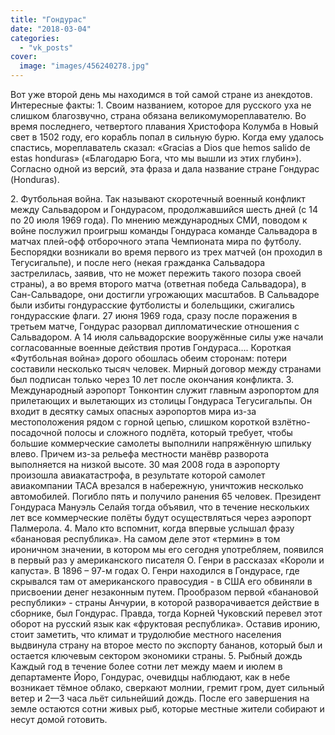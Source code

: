 ```yaml
---
title: "Гондурас"
date: "2018-03-04"
categories: 
  - "vk_posts"
cover:
  image: "images/456240278.jpg"
---
```


Вот уже второй день мы находимся в той самой стране из анекдотов. Интересные факты: 1. Своим названием, которое для русского уха не слишком благозвучно, страна обязана великомумореплавателю. Во время последнего, четвертого плавания Христофора Колумба в Новый свет в 1502 году, его корабль попал в сильную бурю. Когда ему удалось спастись, мореплаватель сказал: «Gracias a Dios que hemos salido de estas honduras» («Благодарю Бога, что мы вышли из этих глубин»). Согласно одной из версий, эта фраза и дала название стране Гондурас (Honduras).

<!--more-->

2\. Футбольная война. Так называют скоротечный военный конфликт между Сальвадором и Гондурасом, продолжавшийся шесть дней (с 14 по 20 июля 1969 года). По мнению международных СМИ, поводом к войне послужил проигрыш команды Гондураса команде Сальвадора в матчах плей-офф отборочного этапа Чемпионата мира по футболу. Беспорядки возникали во время первого из трех матчей (он проходил в Тегусигальпе), и после него (некая гражданка Сальвадора застрелилась, заявив, что не может пережить такого позора своей страны), а во время второго матча (ответная победа Сальвадора), в Сан-Сальвадоре, они достигли угрожающих масштабов. В Сальвадоре были избиты гондурасские футболисты и болельщики, сжигались гондурасские флаги. 27 июня 1969 года, сразу после поражения в третьем матче, Гондурас разорвал дипломатические отношения с Сальвадором. А 14 июля сальвадорские вооружённые силы уже начали согласованные военные действия против Гондураса…. Короткая «Футбольная война» дорого обошлась обеим сторонам: потери составили несколько тысяч человек. Мирный договор между странами был подписан только через 10 лет после окончания конфликта. 3. Международный аэропорт Тонконтин служит главным аэропортом для прилетающих и вылетающих из столицы Гондураса Тегусигальпы. Он входит в десятку самых опасных аэропортов мира из-за местоположения рядом с горной цепью, слишком короткой взлётно-посадочной полосы и сложного подлёта, который требует, чтобы большие коммерческие самолеты выполнили напряжённую шпильку влево. Причем из-за рельефа местности манёвр разворота выполняется на низкой высоте. 30 мая 2008 года в аэропорту произошла авиакатастрофа, в результате которой самолет авиакомпании TACA врезался в набережную, уничтожив несколько автомобилей. Погибло пять и получило ранения 65 человек. Президент Гондураса Мануэль Селайя тогда объявил, что в течение нескольких лет все коммерческие полёты будут осуществляться через аэропорт Палмерола. 4. Мало кто вспомнит, когда впервые услышал фразу «банановая республика». На самом деле этот «термин» в том ироничном значении, в котором мы его сегодня употребляем, появился в первый раз у американского писателя О. Генри в рассказах «Короли и капуста». В 1896 – 97-м годах О. Генри находился в Гондурасе, где скрывался там от американского правосудия - в США его обвиняли в присвоении денег незаконным путем. Прообразом первой «банановой республики» - страны Анчурии, в которой разворачивается действие в сборнике, был Гондурас. Правда, тогда Корней Чуковский перевел этот оборот на русский язык как «фруктовая республика». Оставив иронию, стоит заметить, что климат и трудолюбие местного населения выдвинула страну на второе место по экспорту бананов, который был и остается ключевым сектором экономики страны. 5. Рыбный дождь Каждый год в течение более сотни лет между маем и июлем в департаменте Йоро, Гондурас, очевидцы наблюдают, как в небе возникает тёмное облако, сверкают молнии, гремит гром, дует сильный ветер и 2—3 часа льёт сильнейший дождь. После его завершения на земле остаются сотни живых рыб, которые местные жители собирают и несут домой готовить.
